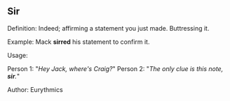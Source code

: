 ## Sir

Definition: Indeed; affirming a statement you just made. Buttressing it.

Example: Mack __sirred__ his statement to confirm it.

Usage:

Person 1: "*Hey Jack, where's Craig?*"
Person 2: "*The only clue is this note, __sir__.*"

Author: Eurythmics
